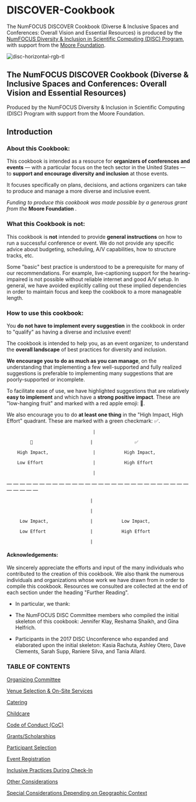 # DISCOVER-Cookbook
The NumFOCUS DISCOVER Cookbook (Diverse & Inclusive Spaces and Conferences: Overall Vision and Essential Resources) is produced by the [NumFOCUS Diversity &amp; Inclusion in Scientific Computing (DISC) Program](https://www.numfocus.org/programs/diversity-and-inclusion/), with support from the [Moore Foundation](https://www.moore.org/).

![disc-horizontal-rgb-tl](https://user-images.githubusercontent.com/7980466/34578828-09c97342-f14c-11e7-85b5-35b49567bef4.png)

## The NumFOCUS DISCOVER Cookbook (Diverse & Inclusive Spaces and Conferences: Overall Vision and Essential Resources)

Produced by the NumFOCUS Diversity &amp; Inclusion in Scientific Computing (DISC) Program with support from the Moore Foundation.

## Introduction

### About this Cookbook:

This cookbook is intended as a resource for **organizers of conferences and events** — with a particular focus on the tech sector in the United States — to **support and encourage diversity and inclusion** at those events.

It focuses specifically on plans, decisions, and actions organizers can take to produce and manage a more diverse and inclusive event.

_Funding to produce this cookbook was made possible by a generous grant from the_ **Moore Foundation** _._

### What this Cookbook is not:

This cookbook is **not** intended to provide **general instructions** on how to run a successful conference or event. We do not provide any specific advice about budgeting, scheduling, A/V capabilities, how to structure tracks, etc.

Some &quot;basic&quot; best practice is understood to be a prerequisite for many of our recommendations. For example, live-captioning support for the hearing-impaired is not possible without reliable internet and good A/V setup. In general, we have avoided explicitly calling out these implied dependencies in order to maintain focus and keep the cookbook to a more manageable length.

### How to use this cookbook:

You **do not have to implement every suggestion** in the cookbook in order to &quot;qualify&quot; as having a diverse and inclusive event!

The cookbook is intended to help you, as an event organizer, to understand the **overall landscape** of best practices for diversity and inclusion.

**We encourage you to do as much as you can manage**, on the understanding that implementing a few well-supported and fully realized suggestions is preferable to implementing many suggestions that are poorly-supported or incomplete.

To facilitate ease of use, we have highlighted suggestions that are relatively **easy to implement** and which have a **strong positive impact**. These are &quot;low-hanging fruit&quot; and marked with a red apple emoji: 🍎.

We also encourage you to do **at least one thing** in the &quot;High Impact, High Effort&quot; quadrant. These are marked with a green checkmark: ✅.

                                     |

             🍎                      |                ✅

        High Impact,                 |           High Impact,

        Low Effort                   |           High Effort

                                     |

— — — — — — — — — — — — — — — — — — — — — — — — — — — — — — — — —

                                    |

                                    |

         Low Impact,                |           Low Impact,

         Low Effort                 |           High Effort

                                    |

#### Acknowledgements:

We sincerely appreciate the efforts and input of the many individuals who contributed to the creation of this cookbook. We also thank the numerous individuals and organizations whose work we have drawn from in order to compile this cookbook. Resources we consulted are collected at the end of each section under the heading &quot;Further Reading&quot;.

- In particular, we thank: 

- The NumFOCUS DISC Committee members who compiled the initial skeleton of this cookbook: Jennifer Klay, Reshama Shaikh, and Gina Helfrich.

- Participants in the 2017 DISC Unconference who expanded and elaborated upon the initial skeleton: Kasia Rachuta, Ashley Otero, Dave Clements, Sarah Supp, Raniere Silva, and Tania Allard.

### TABLE OF CONTENTS

[Organizing Committee](https://github.com/numfocus/DISC-Events-cookbook/blob/master/organizing-committee.md)

[Venue Selection &amp; On-Site Services](https://github.com/numfocus/DISC-Events-cookbook/blob/master/venue-selection.md)

[Catering](https://github.com/numfocus/DISC-Events-cookbook/blob/master/catering.md)

[Childcare](https://github.com/numfocus/DISC-Events-cookbook/blob/master/childcare.md)

[Code of Conduct (CoC)](https://github.com/numfocus/DISC-Events-cookbook/blob/master/code-of-conduct.md)

[Grants/Scholarships](https://github.com/numfocus/DISC-Events-cookbook/blob/master/grants_scholarships.md)

[Participant Selection](https://github.com/numfocus/DISC-Events-cookbook/blob/master/participant-selection.md)

[Event Registration](https://github.com/numfocus/DISC-Events-cookbook/blob/master/event_registration.md)

[Inclusive Practices During Check-In](https://github.com/numfocus/DISC-Events-cookbook/blob/master/inclusive_practices_during_checkin.md)

[Other Considerations](https://github.com/numfocus/DISC-Events-cookbook/blob/master/other-considerations.md)

[Special Considerations Depending on Geographic Context](https://github.com/numfocus/DISC-Events-cookbook/blob/master/special-considerations.md)

